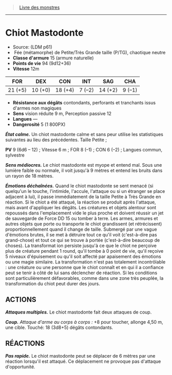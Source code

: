 ﻿> [Livre des monstres](tome_of_beasts.md)

---

# Chiot Mastodonte

- Source: (LDM p61)
-  Fée (métamorphe) de Petite/Très Grande taille (P/TG), chaotique neutre
- **Classe d'armure** 15 (armure naturelle)
- **Points de vie** 94 (9d12+36)
- **Vitesse** 12m

|FOR|DEX|CON|INT|SAG|CHA|
|---|---|---|---|---|---|
|21 (+5)|10 (+0)|18 (+4)|7 (–2)|14 (+2)|9 (–1)|

- **Résistance aux dégâts** contondants, perforants et tranchants issus d'armes non magiques
- **Sens** vision réduite 9 m, Perception passive 12
- **Langues** —
- **Dangerosité** 5 (1 800PX)

**_État calme._** Un chiot mastodonte calme et sans peur utilise les statistiques suivantes au lieu des précédentes. Taille Petite ;

**PV** 9 (6d6 – 12) ; Vitesse 6 m ; FOR 8 (–1) ; CON 6 (–2) ; Langues
commun, sylvestre

**_Sens médiocres._** Le chiot mastodonte est myope et entend mal. Sous une lumière faible ou normale, il voit jusqu'à 9 mètres et entend les bruits dans un rayon de 18 mètres.

**_Émotions déchaînées._** Quand le chiot mastodonte se sent menacé (si quelqu'un le touche, l'intimide, l'accule, l'attaque ou si un étranger se place adjacent à lui), il passe immédiatement de la taille Petite à Très Grande en réaction. Si le chiot a été attaqué, la réaction se produit après l'attaque, mais avant d'appliquer les dégâts. Les créatures et objets alentour sont repoussés dans l'emplacement vide le plus proche et doivent réussir un jet de sauvegarde de Force DD 15 ou tomber à terre. Les armes, armures et autres objets que porte ou transporte le chiot grandissent (et rétrécissent) proportionnellement quand il change de taille. Submergé par une vague d'émotions brutes, il se met à détruire tout ce qu'il voit (c'est-à-dire pas grand-chose) et tout ce qui se trouve à portée (c'est-à-dire beaucoup de choses). La transformat ion persiste jusqu'à ce que le chiot ne perçoive plus de créature pendant 1 round, qu'il tombe à 0 point de vie, qu'il reçoive 5 niveaux d'épuisement ou qu'il soit affecté par apaisement des émotions
ou une magie similaire. La transformation n'est pas totalement incontrôlable : une créature ou une personne que le chiot connaît et en qui il a confiance peut se tenir à côté de lui sans déclencher de réaction. Si les conditions sont particulièrement défavorables, comme dans une zone très peuplée, la transformation du chiot peut durer des jours.

## ACTIONS

**_Attaques multiples._** Le chiot mastodonte fait deux attaques de coup.

**_Coup._** _Attaque d'arme au corps à corps :_ +8 pour toucher, allonge 4,50 m, une cible. Touché: 18 (3d8+5) dégâts contondants.

## RÉACTIONS

**_Pas rapide._** Le chiot mastodonte peut se déplacer de 6 mètres par une réaction lorsqu'il est attaqué. Ce déplacement ne provoque pas d'attaque d'opportunité.

